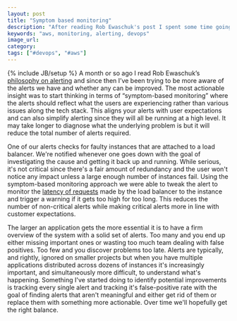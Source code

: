 ```yaml
---
layout: post
title: "Symptom based monitoring"
description: "After reading Rob Ewaschuk's post I spent some time going through our alerts and figuring out how they could be simplified. This led to a discovery of latency based alerting."
keywords: "aws, monitoring, alerting, devops"
image_url:
category:
tags: ["#devops", "#aws"]
---
```

{% include JB/setup %}
A month or so ago I read Rob Ewaschuk’s <a href="https://docs.google.com/document/d/199PqyG3UsyXlwieHaqbGiWVa8eMWi8zzAn0YfcApr8Q/preview?sle=true" target="_blank">philosophy on alerting</a> and since then I’ve been trying to be more aware of the alerts we have and whether any can be improved. The most actionable insight was to start thinking in terms of “symptom-based monitoring” where the alerts should reflect what the users are experiencing rather than various issues along the tech stack. This aligns your alerts with user expectations and can also simplify alerting since they will all be running at a high level. It may take longer to diagnose what the underlying problem is but it will reduce the total number of alerts required.

One of our alerts checks for faulty instances that are attached to a load balancer. We're notified whenever one goes down with the goal of investigating the cause and getting it back up and running. While serious, it's not critical since there's a fair amount of redundancy and the user won't notice any impact unless a large enough number of instances fail. Using the symptom-based monitoring approach we were able to tweak the alert to monitor the <a href="http://docs.aws.amazon.com/ElasticLoadBalancing/latest/DeveloperGuide/US_MonitoringLoadBalancerWithCW.html" target="_blank">latency of requests</a> made by the load balancer to the instance and trigger a warning if it gets too high for too long. This reduces the number of non-critical alerts while making critical alerts more in line with customer expectations.

The larger an application gets the more essential it is to have a firm overview of the system with a solid set of alerts. Too many and you end up either missing important ones or wasting too much team dealing with false positives. Too few and you discover problems too late. Alerts are typically, and rightly, ignored on smaller projects but when you have multiple applications distributed across dozens of instances it's increasingly important, and simultaneously more difficult, to understand what's happening. Something I've started doing to identify potential improvements is tracking every single alert and tracking it's false-positive rate with the goal of finding alerts that aren't meaningful and either get rid of them or replace them with something more actionable. Over time we'll hopefully get the right balance.